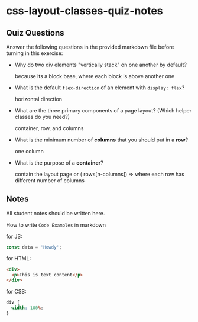 # css-layout-classes-quiz-notes

## Quiz Questions

Answer the following questions in the provided markdown file before turning in this exercise:

- Why do two div elements "vertically stack" on one another by default?

  because its a block base, where each block is above another one

- What is the default `flex-direction` of an element with `display: flex`?

  horizontal direction

- What are the three primary components of a page layout? (Which helper classes do you need?)

  container, row, and columns

- What is the minimum number of **columns** that you should put in a **row**?

  one column

- What is the purpose of a **container**?

  contain the layout page or ( rows[n-columns]) => where each row has different number of columns

## Notes

All student notes should be written here.

How to write `Code Examples` in markdown

for JS:

```javascript
const data = 'Howdy';
```

for HTML:

```html
<div>
  <p>This is text content</p>
</div>
```

for CSS:

```css
div {
  width: 100%;
}
```
